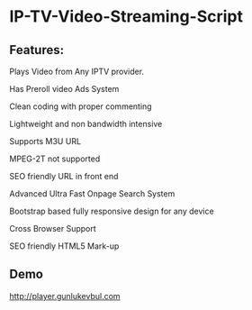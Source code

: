# IP-TV-Video-Streaming-Script

## Features:

Plays Video from Any IPTV provider.

Has Preroll video Ads System

Clean coding with proper commenting

Lightweight and non bandwidth intensive

Supports M3U URL

MPEG-2T not supported

SEO friendly URL in front end

Advanced Ultra Fast Onpage Search System

Bootstrap based fully responsive design for any device

Cross Browser Support

SEO friendly HTML5 Mark-up

## Demo
http://player.gunlukevbul.com

